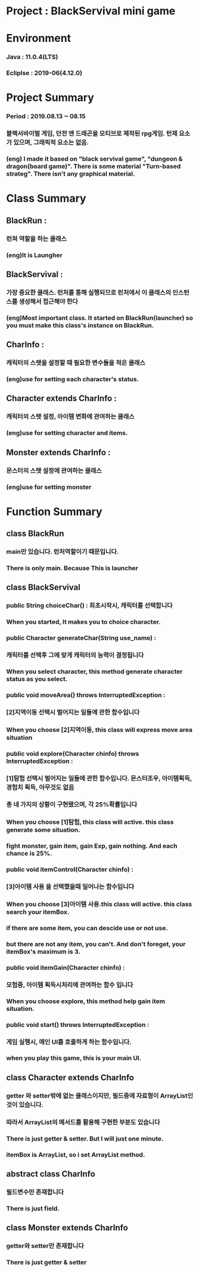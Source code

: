 # Project : BlackServival mini game

# Environment
### Java : 11.0.4(LTS)
### Ecliplse : 2019-06(4.12.0)

# Project Summary
### Period : 2019.08.13 ~ 08.15
### 블랙서바이벌 게임, 던전 앤 드래곤을 모티브로 제작된 rpg게임. 턴제 요소가 있으며, 그래픽적 요소는 없음.
### (eng) I made it based on "black servival game", "dungeon & dragon(board game)". There is some material "Turn-based strateg". There isn't any graphical material.

# Class Summary

## BlackRun : 
### 런쳐 역할을 하는 클래스
### (eng)It is Laungher

## BlackServival : 
### 가장 중요한 클래스. 런처를 통해 실행되므로 런처에서 이 클래스의 인스턴스를 생성해서 접근해야 한다
### (eng)Most important class. It started on BlackRun(launcher) so you must make this class's instance on BlackRun.

## CharInfo : 
### 캐릭터의 스탯을 설정할 때 필요한 변수들을 적은 클래스
### (eng)use for setting each character's status.

## Character extends CharInfo : 
### 캐릭터의 스탯 설정, 아이템 변화에 관여하는 클래스
### (eng)use for setting character and items. 

## Monster extends CharInfo : 
### 몬스터의 스탯 설정에 관여하는 클래스
### (eng)use for setting monster

# Function Summary

## class BlackRun 
### main만 있습니다. 런처역할이기 때문입니다.
### There is only main. Because This is launcher

## class BlackServival

### public String choiceChar() : 최초시작시, 캐릭터를 선택합니다
### When you started, It makes you to choice character.

### public Character generateChar(String use_name) : 
### 캐릭터를 선택후 그에 맞게 캐릭터의 능력이 결정됩니다
### When you select character, this method generate character status as you select.

### public void moveArea() throws InterruptedException : 
### [2]지역이동 선택시 벌어지는 일들에 관한 함수입니다
### When you choose [2]지역이동, this class will express move area situation

### public void explore(Character chinfo) throws InterruptedException : 
### [1]탐험 선택시 벌어지는 일들에 관한 함수입니다. 몬스터조우, 아이템획득, 경험치 획득, 아무것도 없음 
### 총 네 가지의 상황이 구현됐으며, 각 25%확률입니다
### When you choose [1]탐험, this class will active. this class generate some situation. 
### fight monster, gain item, gain Exp, gain nothing. And each chance is 25%.

### public void itemControl(Character chinfo) :
### [3]아이템 사용 을 선택했을때 일어나는 함수입니다
### When you choose [3]아이템 사용.this class will active. this class search your itemBox. 
### if there are some item, you can descide use or not use. 
### but there are not any item, you can't. And don't foreget, your itemBox's maximum is 3.

### public void itemGain(Character chinfo) :
### 모험중, 아이템 획득시처리에 관여하는 함수 입니다
### When you choose explore, this method help gain item situation.

### public void start() throws InterruptedException : 
### 게임 실행시, 메인 UI를 호출하게 하는 함수입니다.
### when you play this game, this is your main UI.

## class Character extends CharInfo
### getter 와 setter밖에 없는 클래스이지만, 필드중에 자료형이 ArrayList인 것이 있습니다. 
### 따라서 ArrayList의 메서드를 활용해 구현한 부분도 있습니다
### There is just getter & setter. But I will just one minute. 
### itemBox is ArrayList, so i set ArrayList method.

## abstract class CharInfo
### 필드변수만 존재합니다
### There is just field.

## class Monster extends CharInfo
### getter와 setter만 존재합니다
### There is just getter & setter


